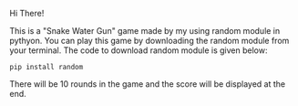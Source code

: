 Hi There!

This is a "Snake Water Gun" game made by my using random module in pythyon. You can play  this game by downloading the random module from your terminal. The code to download random module is given below:
    
    pip install random


There will be 10 rounds in the game and the score will be displayed at the end.